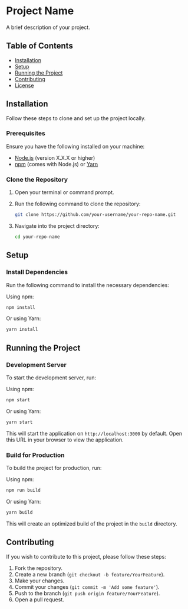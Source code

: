 # Project Name

A brief description of your project.

## Table of Contents

- [Installation](#installation)
- [Setup](#setup)
- [Running the Project](#running-the-project)
- [Contributing](#contributing)
- [License](#license)

## Installation

Follow these steps to clone and set up the project locally.

### Prerequisites

Ensure you have the following installed on your machine:

- [Node.js](https://nodejs.org/) (version X.X.X or higher)
- [npm](https://www.npmjs.com/) (comes with Node.js) or [Yarn](https://yarnpkg.com/)

### Clone the Repository

1. Open your terminal or command prompt.
2. Run the following command to clone the repository:

   ```bash
   git clone https://github.com/your-username/your-repo-name.git
   ```

3. Navigate into the project directory:

   ```bash
   cd your-repo-name
   ```

## Setup

### Install Dependencies

Run the following command to install the necessary dependencies:

Using npm:

```bash
npm install
```

Or using Yarn:

```bash
yarn install
```

## Running the Project

### Development Server

To start the development server, run:

Using npm:

```bash
npm start
```

Or using Yarn:

```bash
yarn start
```

This will start the application on `http://localhost:3000` by default. Open this URL in your browser to view the application.

### Build for Production

To build the project for production, run:

Using npm:

```bash
npm run build
```

Or using Yarn:

```bash
yarn build
```

This will create an optimized build of the project in the `build` directory.

## Contributing

If you wish to contribute to this project, please follow these steps:

1. Fork the repository.
2. Create a new branch (`git checkout -b feature/YourFeature`).
3. Make your changes.
4. Commit your changes (`git commit -m 'Add some feature'`).
5. Push to the branch (`git push origin feature/YourFeature`).
6. Open a pull request.